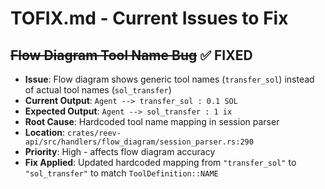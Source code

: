 # TOFIX.md - Current Issues to Fix

## ~~Flow Diagram Tool Name Bug~~ ✅ FIXED
- **Issue**: Flow diagram shows generic tool names (`transfer_sol`) instead of actual tool names (`sol_transfer`)
- **Current Output**: `Agent --> transfer_sol : 0.1 SOL`
- **Expected Output**: `Agent --> sol_transfer : 1 ix`
- **Root Cause**: Hardcoded tool name mapping in session parser
- **Location**: `crates/reev-api/src/handlers/flow_diagram/session_parser.rs:290`
- **Priority**: High - affects flow diagram accuracy
- **Fix Applied**: Updated hardcoded mapping from `"transfer_sol"` to `"sol_transfer"` to match `ToolDefinition::NAME`
